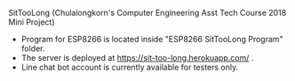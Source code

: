 SitTooLong (Chulalongkorn's Computer Engineering Asst Tech Course 2018 Mini Project)

- Program for ESP8266 is located inside "ESP8266 SitTooLong Program" folder.
- The server is deployed at https://sit-too-long.herokuapp.com/ .
- Line chat bot account is currently available for testers only.
